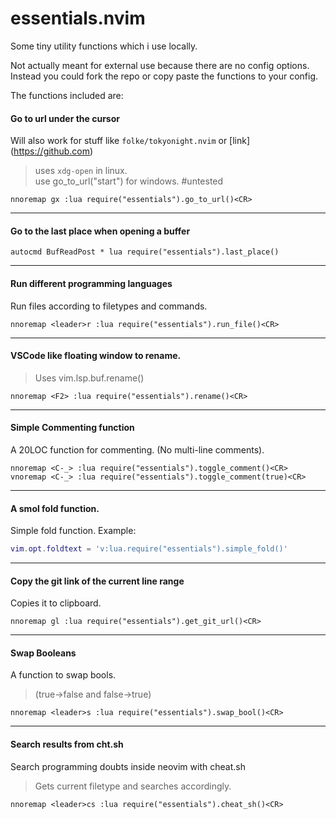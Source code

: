 # essentials.nvim

Some tiny utility functions which i use locally.<br />

Not actually meant for external use because there are no config options. <br />
Instead you could fork the repo or copy paste the functions to your config.


The functions included are:

#### Go to url under the cursor
Will also work for stuff like `folke/tokyonight.nvim` or \[link](https://github.com) <br />
> uses `xdg-open` in linux. <br />
> use go_to_url("start") for windows. #untested

```vim
nnoremap gx :lua require("essentials").go_to_url()<CR>
```
---

#### Go to the last place when opening a buffer
```vim
autocmd BufReadPost * lua require("essentials").last_place()
```

---

#### Run different programming languages
Run files according to filetypes and commands.
```vim
nnoremap <leader>r :lua require("essentials").run_file()<CR>
```

---

#### VSCode like floating window to rename.
> Uses vim.lsp.buf.rename()
```vim
nnoremap <F2> :lua require("essentials").rename()<CR>
```
---

#### Simple Commenting function
A 20LOC function for commenting. (No multi-line comments).
```vim
nnoremap <C-_> :lua require("essentials").toggle_comment()<CR>
vnoremap <C-_> :lua require("essentials").toggle_comment(true)<CR>
```
---

#### A smol fold function.
Simple fold function. Example:
```lua
vim.opt.foldtext = 'v:lua.require("essentials").simple_fold()'
```

---

#### Copy the git link of the current line range
Copies it to clipboard.
```vim
nnoremap gl :lua require("essentials").get_git_url()<CR>
```
---

#### Swap Booleans
A function to swap bools. 
> (true->false and false->true)
```vim
nnoremap <leader>s :lua require("essentials").swap_bool()<CR>
```
---

#### Search results from cht.sh
Search programming doubts inside neovim with cheat.sh
> Gets current filetype and searches accordingly.

```vim
nnoremap <leader>cs :lua require("essentials").cheat_sh()<CR>
```
